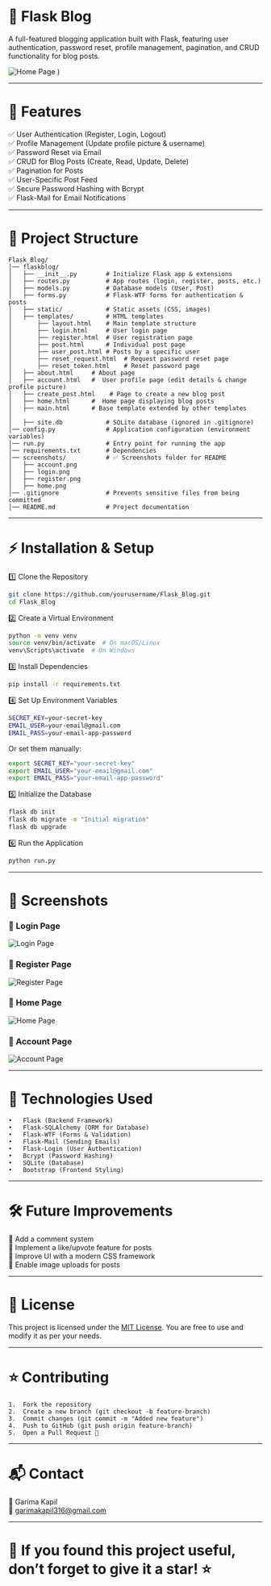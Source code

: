 # 📝 Flask Blog

 A full-featured blogging application built with Flask, featuring user authentication, password reset, profile management, pagination, and CRUD functionality for blog posts.

 ![Home Page](screenshots/home.png)
) 
 <hr>

 # 🚀 Features

✅ User Authentication (Register, Login, Logout)<br>
✅ Profile Management (Update profile picture & username)<br>
✅ Password Reset via Email<br>
✅ CRUD for Blog Posts (Create, Read, Update, Delete)<br>
✅ Pagination for Posts<br>
✅ User-Specific Post Feed<br>
✅ Secure Password Hashing with Bcrypt<br>
✅ Flask-Mail for Email Notifications<br>

<hr>

# 📂 Project Structure
```
Flask_Blog/
│── flaskblog/
│   ├── __init__.py        # Initialize Flask app & extensions
│   ├── routes.py          # App routes (login, register, posts, etc.)
│   ├── models.py          # Database models (User, Post)
│   ├── forms.py           # Flask-WTF forms for authentication & posts
│   ├── static/            # Static assets (CSS, images)
│   ├── templates/         # HTML templates
│       ├── layout.html    # Main template structure
│       ├── login.html     # User login page
│       ├── register.html  # User registration page
│       ├── post.html      # Individual post page
│       ├── user_post.html # Posts by a specific user
│       ├── reset_request.html  # Request password reset page
│       ├── reset_token.html    # Reset password page
│	├── about.html	   # About page
│	├── account.html   #  User profile page (edit details & change profile picture)
│	├── create_post.html	# Page to create a new blog post
│	├── home.html	   #  Home page displaying blog posts
│	├── main.html	   # Base template extended by other templates
│
│   ├── site.db            # SQLite database (ignored in .gitignore)
│── config.py              # Application configuration (environment variables)
│── run.py                 # Entry point for running the app
│── requirements.txt       # Dependencies
│── screenshots/           # ✅ Screenshots folder for README
│   ├── account.png
│   ├── login.png
│   ├── register.png
│   ├── home.png               
│── .gitignore             # Prevents sensitive files from being committed
│── README.md              # Project documentation
```
<hr>

# ⚡ Installation & Setup

1️⃣ Clone the Repository
``` bash
git clone https://github.com/yourusername/Flask_Blog.git
cd Flask_Blog
```
2️⃣ Create a Virtual Environment
```bash
python -m venv venv
source venv/bin/activate  # On macOS/Linux
venv\Scripts\activate  # On Windows
```
3️⃣ Install Dependencies
```bash
pip install -r requirements.txt
```
4️⃣ Set Up Environment Variables
```bash
SECRET_KEY=your-secret-key
EMAIL_USER=your-email@gmail.com
EMAIL_PASS=your-email-app-password
```
Or set them manually:
```bash
export SECRET_KEY="your-secret-key"
export EMAIL_USER="your-email@gmail.com"
export EMAIL_PASS="your-email-app-password"
```
5️⃣ Initialize the Database
```bash
flask db init
flask db migrate -m "Initial migration"
flask db upgrade
```
6️⃣ Run the Application
```bash
python run.py
```
<hr>

# 📸 Screenshots

### 🔹 Login Page
![Login Page](screenshots/login.png)

### 🔹 Register Page
![Register Page](screenshots/register.png)

### 🔹 Home Page
![Home Page](screenshots/home.png)

### 🔹 Account Page
![Account Page](screenshots/account.png)

<hr>

# 🔧 Technologies Used
	•	Flask (Backend Framework)
	•	Flask-SQLAlchemy (ORM for Database)
	•	Flask-WTF (Forms & Validation)
	•	Flask-Mail (Sending Emails)
	•	Flask-Login (User Authentication)
	•	Bcrypt (Password Hashing)
	•	SQLite (Database)
	•	Bootstrap (Frontend Styling)

<hr>

# 🛠 Future Improvements

🔹 Add a comment system <br>
🔹 Implement a like/upvote feature for posts<br>
🔹 Improve UI with a modern CSS framework<br>
🔹 Enable image uploads for posts<br>

<hr>

# 📜 License
This project is licensed under the [MIT License](https://github.com/Goyam02/Flask_Blog/blob/master/LICENSE). You are free to use and modify it as per your needs.

<hr>

# ⭐ Contributing

	1.	Fork the repository
	2.	Create a new branch (git checkout -b feature-branch)
	3.	Commit changes (git commit -m "Added new feature")
	4.	Push to GitHub (git push origin feature-branch)
	5.	Open a Pull Request 🎉

<hr>

# 📬 Contact
👤 Garima Kapil <br>
📧 garimakapil316@gmail.com <br>

<hr>

# 🌟 If you found this project useful, don’t forget to give it a star! ⭐


